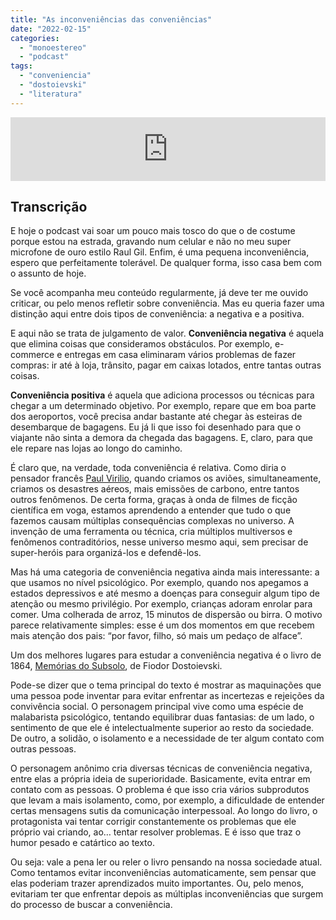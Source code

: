 ```yaml
---
title: "As inconveniências das conveniências"
date: "2022-02-15"
categories: 
  - "monoestereo"
  - "podcast"
tags: 
  - "conveniencia"
  - "dostoievski"
  - "literatura"
---
```


<iframe src="https://anchor.fm/monoestereo/embed/episodes/As-inconvenincias-das-convenincias-e1ecsm6" height="102px" width="100%" frameborder="0" scrolling="no"></iframe>

## Transcrição

E hoje o podcast vai soar um pouco mais tosco do que o de costume porque estou na estrada, gravando num celular e não no meu super microfone de ouro estilo Raul Gil. Enfim, é uma pequena inconveniência, espero que perfeitamente tolerável. De qualquer forma, isso casa bem com o assunto de hoje.

Se você acompanha meu conteúdo regularmente, já deve ter me ouvido criticar, ou pelo menos refletir sobre conveniência. Mas eu queria fazer uma distinção aqui entre dois tipos de conveniência: a negativa e a positiva.

E aqui não se trata de julgamento de valor. **Conveniência negativa** é aquela que elimina coisas que consideramos obstáculos. Por exemplo, e-commerce e entregas em casa eliminaram vários problemas de fazer compras: ir até à loja, trânsito, pagar em caixas lotados, entre tantas outras coisas.

**Conveniência positiva** é aquela que adiciona processos ou técnicas para chegar a um determinado objetivo. Por exemplo, repare que em boa parte dos aeroportos, você precisa andar bastante até chegar às esteiras de desembarque de bagagens. Eu já li que isso foi desenhado para que o viajante não sinta a demora da chegada das bagagens. E, claro, para que ele repare nas lojas ao longo do caminho.

É claro que, na verdade, toda conveniência é relativa. Como diria o pensador francês [Paul Virilio](https://pt.wikipedia.org/wiki/Paul_Virilio), quando criamos os aviões, simultaneamente, criamos os desastres aéreos, mais emissões de carbono, entre tantos outros fenômenos. De certa forma, graças à onda de filmes de ficção científica em voga, estamos aprendendo a entender que tudo o que fazemos causam múltiplas consequências complexas no universo. A invenção de uma ferramenta ou técnica, cria múltiplos multiversos e fenômenos contraditórios, nesse universo mesmo aqui, sem precisar de super-heróis para organizá-los e defendê-los.

Mas há uma categoria de conveniência negativa ainda mais interessante: a que usamos no nível psicológico. Por exemplo, quando nos apegamos a estados depressivos e até mesmo a doenças para conseguir algum tipo de atenção ou mesmo privilégio. Por exemplo, crianças adoram enrolar para comer. Uma colherada de arroz, 15 minutos de dispersão ou birra. O motivo parece relativamente simples: esse é um dos momentos em que recebem mais atenção dos pais: “por favor, filho, só mais um pedaço de alface”.

Um dos melhores lugares para estudar a conveniência negativa é o livro de 1864, [Memórias do Subsolo](https://www.amazon.com.br/Mem%C3%B3rias-do-subsolo-Fi%C3%B3dor-Dostoi%C3%A9vski/dp/8582852479?crid=3JE85FJ55UZDG&keywords=mem%C3%B3rias+do+subsolo&qid=1645404777&sprefix=mem%C3%B3rias+%2Caps%2C122&sr=8-2&linkCode=ll1&tag=eduf-20&linkId=4081d6186da4a23be25029d3bcd5eb70&language=pt_BR&ref_=as_li_ss_tl), de Fiodor Dostoievski.

Pode-se dizer que o tema principal do texto é mostrar as maquinações que uma pessoa pode inventar para evitar enfrentar as incertezas e rejeições da convivência social. O personagem principal vive como uma espécie de malabarista psicológico, tentando equilibrar duas fantasias: de um lado, o sentimento de que ele é intelectualmente superior ao resto da sociedade. De outro, a solidão, o isolamento e a necessidade de ter algum contato com outras pessoas.

O personagem anônimo cria diversas técnicas de conveniência negativa, entre elas a própria ideia de superioridade. Basicamente, evita entrar em contato com as pessoas. O problema é que isso cria vários subprodutos que levam a mais isolamento, como, por exemplo, a dificuldade de entender certas mensagens sutis da comunicação interpessoal. Ao longo do livro, o protagonista vai tentar corrigir constantemente os problemas que ele próprio vai criando, ao… tentar resolver problemas. E é isso que traz o humor pesado e catártico ao texto.

Ou seja: vale a pena ler ou reler o livro pensando na nossa sociedade atual. Como tentamos evitar inconveniências automaticamente, sem pensar que elas poderiam trazer aprendizados muito importantes. Ou, pelo menos, evitariam ter que enfrentar depois as múltiplas inconveniências que surgem do processo de buscar a conveniência.
